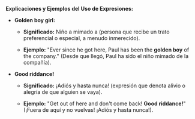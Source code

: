 

**Explicaciones y Ejemplos del Uso de Expresiones:**

*   **Golden boy girl:**
    *   **Significado:** Niño a mimado a (persona que recibe un trato preferencial o especial, a menudo inmerecido).

    *   **Ejemplo:** "Ever since he got here, Paul has been the **golden boy** of the company." (Desde que llegó, Paul ha sido el niño mimado de la compañía).

*   **Good riddance!**
    *   **Significado:** ¡Adiós y hasta nunca! (expresión que denota alivio o alegría de que alguien se vaya).

    *   **Ejemplo:** "Get out of here and don't come back! **Good riddance!**" (¡Fuera de aquí y no vuelvas! ¡Adiós y hasta nunca!).
